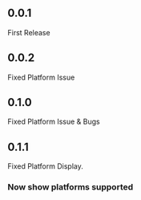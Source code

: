 ## 0.0.1
 First Release

## 0.0.2
 Fixed Platform Issue

## 0.1.0
 Fixed Platform Issue & Bugs
 
## 0.1.1
 Fixed Platform Display.
 ### Now show platforms supported

